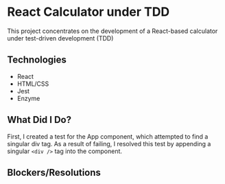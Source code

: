 # React Calculator under TDD
This project concentrates on the development of a React-based calculator under test-driven development (TDD)

## Technologies
- React
- HTML/CSS
- Jest
- Enzyme

## What Did I Do?
First, I created a test for the App component, which attempted to find a singular div tag. As a result of failing, I resolved this test by appending a singular `<div />` tag into the component.

## Blockers/Resolutions